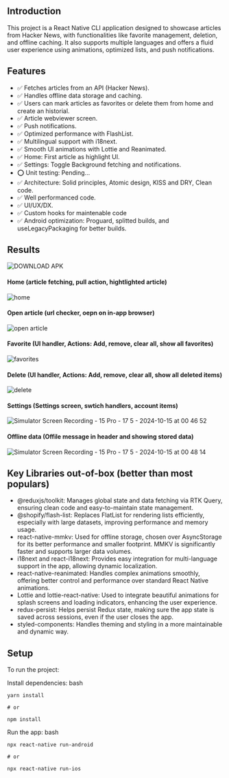 ## Introduction

This project is a React Native CLI application designed to showcase articles from Hacker News, with functionalities like favorite management, deletion, and offline caching. It also supports multiple languages and offers a fluid user experience using animations, optimized lists, and push notifications.

## Features

- ✅ Fetches articles from an API (Hacker News).
- ✅ Handles offline data storage and caching.
- ✅ Users can mark articles as favorites or delete them from home and create an historial.
- ✅ Article webviewer screen.
- ✅ Push notifications.
- ✅ Optimized performance with FlashList.
- ✅ Multilingual support with i18next.
- ✅ Smooth UI animations with Lottie and Reanimated.
- ✅ Home: First article as highlight UI.
- ✅ Settings: Toggle Background fetching and notifications.
- ⭕️ Unit testing: Pending...
- ✅ Architecture: Solid principles, Atomic design, KISS and DRY, Clean code.
- ✅ Well performanced code.
- ✅ UI/UX/DX.
- ✅ Custom hooks for maintenable code
- ✅ Android optimization: Proguard, splitted builds, and useLegacyPackaging for better builds.

## Results
![DOWNLOAD APK](https://drive.google.com/file/d/1WugWb25kC35c7QpdCDy1ffnnTETWHqP4/view?usp=sharing)
 
#### Home (article fetching, pull action, hightlighted article)
![home](https://github.com/user-attachments/assets/a89534a9-1de1-4df5-a8af-80ee44a432f7)

#### Open article (url checker, oepn on in-app browser)
![open article](https://github.com/user-attachments/assets/13efa4a9-4fc7-4da2-978c-5f87be358889)

#### Favorite (UI handler, Actions: Add, remove, clear all, show all favorites)
![favorites](https://github.com/user-attachments/assets/bf6fc701-1d2f-428f-ac8b-20f6fcefea8c)

#### Delete (UI handler, Actions: Add, remove, clear all, show all deleted items)
![delete](https://github.com/user-attachments/assets/98c09167-2466-4145-8af7-60a3fb6b82cd)

#### Settings (Settings screen, swtich handlers, account items)
![Simulator Screen Recording - 15 Pro - 17 5 - 2024-10-15 at 00 46 52](https://github.com/user-attachments/assets/6a299aa2-81f8-40e5-896a-daa0a83b2530)

#### Offline data (Offile message in header and showing stored data)
![Simulator Screen Recording - 15 Pro - 17 5 - 2024-10-15 at 00 48 14](https://github.com/user-attachments/assets/599dd60f-37ee-44b7-8752-b8184a59e16b)



## Key Libraries out-of-box (better than most populars)

- @reduxjs/toolkit: Manages global state and data fetching via RTK Query, ensuring clean code and easy-to-maintain state management.
- @shopify/flash-list: Replaces FlatList for rendering lists efficiently, especially with large datasets, improving performance and memory usage.
- react-native-mmkv: Used for offline storage, chosen over AsyncStorage for its better performance and smaller footprint. MMKV is significantly faster and supports larger data volumes.
- i18next and react-i18next: Provides easy integration for multi-language support in the app, allowing dynamic localization.
- react-native-reanimated: Handles complex animations smoothly, offering better control and performance over standard React Native animations.
- Lottie and lottie-react-native: Used to integrate beautiful animations for splash screens and loading indicators, enhancing the user experience.
- redux-persist: Helps persist Redux state, making sure the app state is saved across sessions, even if the user closes the app.
- styled-components: Handles theming and styling in a more maintainable and dynamic way.

## Setup

To run the project:

Install dependencies:
bash

```
yarn install

# or

npm install
```

Run the app:
bash

```
npx react-native run-android

# or

npx react-native run-ios
```
